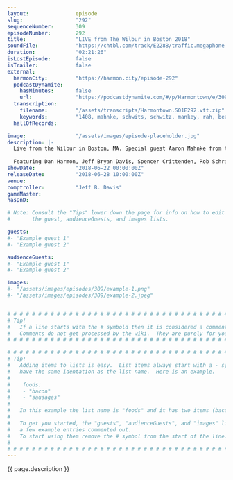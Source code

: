 ```yaml
---
layout:               episode
slug:                 "292"
sequenceNumber:       309
episodeNumber:        292
title:                "LIVE from The Wilbur in Boston 2018"
soundFile:            "https://chtbl.com/track/E2288/traffic.megaphone.fm/STA7351617876.mp3?updated=1596861023"
duration:             "02:21:26"
isLostEpisode:        false
isTrailer:            false
external:
  harmonCity:         "https://harmon.city/episode-292"
  podcastDynamite:
    hasMinutes:       false
    url:              "https://podcastdynamite.com/#/p/Harmontown/e/309/292"
  transcription:
    filename:         "/assets/transcripts/Harmontown.S01E292.vtt.zip"
    keywords:         "1408, mahnke, schwits, schwitz, mankey, rah, bearney, 1492, barony, lindbergh, lore, gourd, vending, huey, wipers, revere, fallout, mack, folklore, quincy, salem, shamblin', shrove's, palmer, libtard"
  hallOfRecords:      

image:                "/assets/images/episode-placeholder.jpg"
description: |-
  Live from the Wilbur in Boston, MA. Special guest Aaron Mahnke from the Lore podcast.
  
  Featuring Dan Harmon, Jeff Bryan Davis, Spencer Crittenden, Rob Schrab, Aaron Mahnke and Steve Levy.
showDate:             "2018-06-22 00:00:00Z"
releaseDate:          "2018-06-28 10:00:00Z"
venue:                
comptroller:          "Jeff B. Davis"
gameMaster:           
hasDnD:               

# Note: Consult the "Tips" lower down the page for info on how to edit
#       the guest, audienceGuests, and images lists.

guests:
#- "Example guest 1"
#- "Example guest 2"

audienceGuests:
#- "Example guest 1"
#- "Example guest 2"

images:
#- "/assets/images/episodes/309/example-1.png"
#- "/assets/images/episodes/309/example-2.jpeg"


# # # # # # # # # # # # # # # # # # # # # # # # # # # # # # # # # # # # # # # # # # # # #
# Tip!
#   If a line starts with the # symbold then it is considered a comment.
#   Comments do not get processed by the wiki.  They are purely for your information.
# # # # # # # # # # # # # # # # # # # # # # # # # # # # # # # # # # # # # # # # # # # # #

# # # # # # # # # # # # # # # # # # # # # # # # # # # # # # # # # # # # # # # # # # # # #
# Tip!
#   Adding items to lists is easy.  List items always start with a - symbol and have
#   have the same identation as the list name.  Here is an example.
#
#    foods:
#    - "bacon"
#    - "sausages"
#
#   In this example the list name is "foods" and it has two items (bacon, and sausages).
#
#   To get you started, the "guests", "audienceGuests", and "images" lists below have
#   a few example entries commented out.
#   To start using them remove the # symbol from the start of the line.
#
# # # # # # # # # # # # # # # # # # # # # # # # # # # # # # # # # # # # # # # # # # # # #
---
```


<!-- The episode description will be rendered here -->
{{ page.description }}

<!-- Add your content BELOW here -->
<!-- vvvvvvvvvvvvvvvvvvvvvvvvvvv -->




<!-- ^^^^^^^^^^^^^^^^^^^^^^^^^^^ -->
<!-- Add your content ABOVE here -->

<!-- The episode gallery will be rendered here -->